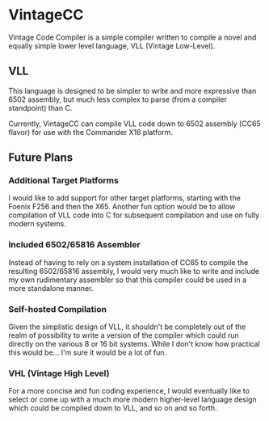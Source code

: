# VintageCC
Vintage Code Compiler is a simple compiler written to compile a novel and equally simple lower level language, VLL (Vintage Low-Level).

## VLL
This language is designed to be simpler to write and more expressive than 6502 assembly, but much less complex to parse (from a compiler standpoint) than C.

Currently, VintageCC can compile VLL code down to 6502 assembly (CC65 flavor) for use with the Commander X16 platform.

## Future Plans
### Additional Target Platforms
I would like to add support for other target platforms, starting with the Foenix F256 and then the X65. Another fun option would be to allow compilation of VLL code into C for subsequent compilation and use on fully modern systems.

### Included 6502/65816 Assembler
Instead of having to rely on a system installation of CC65 to compile the resulting 6502/65816 assembly, I would very much like to write and include my own rudimentary assembler so that this compiler could be used in a more standalone manner.

### Self-hosted Compilation
Given the simplistic design of VLL, it shouldn't be completely out of the realm of possibility to write a version of the compiler which could run directly on the various 8 or 16 bit systems. While I don't know how practical this would be... I'm sure it would be a lot of fun.

### VHL (Vintage High Level)
For a more concise and fun coding experience, I would eventually like to select or come up with a much more modern higher-level language design which could be compiled down to VLL, and so on and so forth.